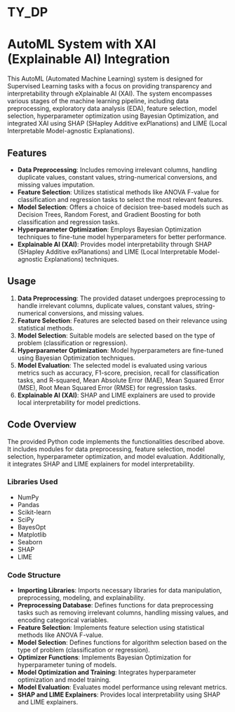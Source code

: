 # TY_DP

# AutoML System with XAI (Explainable AI) Integration

This AutoML (Automated Machine Learning) system is designed for Supervised Learning tasks with a focus on providing transparency and interpretability through eXplainable AI (XAI). The system encompasses various stages of the machine learning pipeline, including data preprocessing, exploratory data analysis (EDA), feature selection, model selection, hyperparameter optimization using Bayesian Optimization, and integrated XAI using SHAP (SHapley Additive exPlanations) and LIME (Local Interpretable Model-agnostic Explanations).

## Features
- **Data Preprocessing**: Includes removing irrelevant columns, handling duplicate values, constant values, string-numerical conversions, and missing values imputation.
- **Feature Selection**: Utilizes statistical methods like ANOVA F-value for classification and regression tasks to select the most relevant features.
- **Model Selection**: Offers a choice of decision tree-based models such as Decision Trees, Random Forest, and Gradient Boosting for both classification and regression tasks.
- **Hyperparameter Optimization**: Employs Bayesian Optimization techniques to fine-tune model hyperparameters for better performance.
- **Explainable AI (XAI)**: Provides model interpretability through SHAP (SHapley Additive exPlanations) and LIME (Local Interpretable Model-agnostic Explanations) techniques.

## Usage
1. **Data Preprocessing**: The provided dataset undergoes preprocessing to handle irrelevant columns, duplicate values, constant values, string-numerical conversions, and missing values.
2. **Feature Selection**: Features are selected based on their relevance using statistical methods.
3. **Model Selection**: Suitable models are selected based on the type of problem (classification or regression).
4. **Hyperparameter Optimization**: Model hyperparameters are fine-tuned using Bayesian Optimization techniques.
5. **Model Evaluation**: The selected model is evaluated using various metrics such as accuracy, F1-score, precision, recall for classification tasks, and R-squared, Mean Absolute Error (MAE), Mean Squared Error (MSE), Root Mean Squared Error (RMSE) for regression tasks.
6. **Explainable AI (XAI)**: SHAP and LIME explainers are used to provide local interpretability for model predictions.

## Code Overview
The provided Python code implements the functionalities described above. It includes modules for data preprocessing, feature selection, model selection, hyperparameter optimization, and model evaluation. Additionally, it integrates SHAP and LIME explainers for model interpretability.

### Libraries Used
- NumPy
- Pandas
- Scikit-learn
- SciPy
- BayesOpt
- Matplotlib
- Seaborn
- SHAP
- LIME

### Code Structure
- **Importing Libraries**: Imports necessary libraries for data manipulation, preprocessing, modeling, and explainability.
- **Preprocessing Database**: Defines functions for data preprocessing tasks such as removing irrelevant columns, handling missing values, and encoding categorical variables.
- **Feature Selection**: Implements feature selection using statistical methods like ANOVA F-value.
- **Model Selection**: Defines functions for algorithm selection based on the type of problem (classification or regression).
- **Optimizer Functions**: Implements Bayesian Optimization for hyperparameter tuning of models.
- **Model Optimization and Training**: Integrates hyperparameter optimization and model training.
- **Model Evaluation**: Evaluates model performance using relevant metrics.
- **SHAP and LIME Explainers**: Provides local interpretability using SHAP and LIME explainers.
